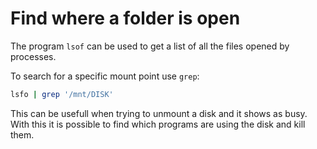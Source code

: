 # Find where a folder is open

The program `lsof` can be used to get a list of all the files opened by processes.

To search for a specific mount point use `grep`:

```bash
lsfo | grep '/mnt/DISK'
```

This can be usefull when trying to unmount a disk and it shows as busy.
With this it is possible to find which programs are using the disk and kill
them.
